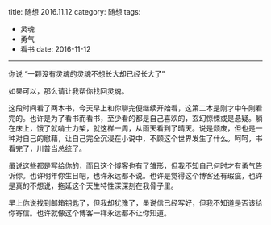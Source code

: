 title: 随想 2016.11.12
category: 随想
tags:
  - 灵魂
  - 勇气
  - 看书
date: 2016-11-12
---

你说 “一颗没有灵魂的灵魂不想长大却已经长大了”

如果可以，那么请让我帮你找回灵魂。

这段时间看了两本书，今天早上和你聊完便继续开始看，这第二本是刚才中午刚看完的。也许是为了看书而看书，至少看的都是自己喜欢的，玄幻惊悚或是悬疑。躺在床上，饿了就啃士力架，就这样一周，从雨天看到了晴天。说是颓废，但也是一种对自己的慰藉，让自己完全沉浸在小说中，不顾这个世界发生了什么。呵呵，书看完了，川普当总统了。

虽说这些都是写给你的，而且这个博客也有了雏形，但我不知自己何时才有勇气告诉你。也许明年你生日吧，也许永远都不说。也许是觉得这个博客还有瑕疵，也许是真的不想说，拖延这个天生特性深深刻在我骨子里。

早上你说找到邮箱钥匙了，但我却犹豫了，虽说信已经写好，但我不知道是否该给你寄信。也许就像这个博客一样永远都不让你知道。
